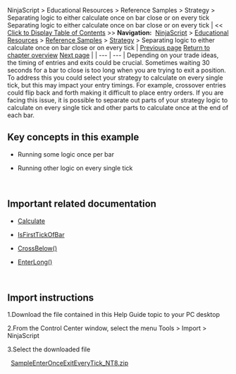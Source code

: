 ﻿
NinjaScript > Educational Resources > Reference Samples > Strategy > Separating logic to either calculate once on bar close or on every tick
Separating logic to either calculate once on bar close or on every tick
| << [Click to Display Table of Contents](separating_logic_to_either_cal.md) >> **Navigation:**     [NinjaScript](ninjascript-1.md) > [Educational Resources](educational_resources-1.md) > [Reference Samples](reference_samples-1.md) > [Strategy](strategy2-1.md) > Separating logic to either calculate once on bar close or on every tick | [Previous page](scaling_out_of_a_position-1.md) [Return to chapter overview](strategy2-1.md) [Next page](stopping_a_strategy_after_cons-1.md) |
| --- | --- |
Depending on your trade ideas, the timing of entries and exits could be crucial. Sometimes waiting 30 seconds for a bar to close is too long when you are trying to exit a position. To address this you could select your strategy to calculate on every single tick, but this may impact your entry timings. For example, crossover entries could flip back and forth making it difficult to place entry orders. If you are facing this issue, it is possible to separate out parts of your strategy logic to calculate on every single tick and other parts to calculate once at the end of each bar.
 
## Key concepts in this example
- Running some logic once per bar

- Running other logic on every single tick

 
## Important related documentation
- [Calculate](calculate-1.md)

- [IsFirstTickOfBar](isfirsttickofbar-1.md)

- [CrossBelow()](crossbelow-1.md)

- [EnterLong()](enterlong-1.md)

 
## Import instructions
1.Download the file contained in this Help Guide topic to your PC desktop

2.From the Control Center window, select the menu Tools > Import > NinjaScript

3.Select the downloaded file

 
[SampleEnterOnceExitEveryTick_NT8.zip](samples/SampleEnterOnceExitEveryTick_NT8.zip)
